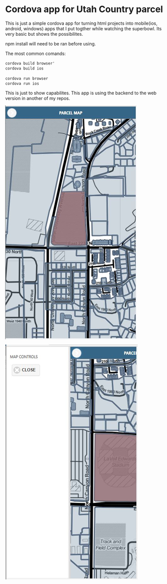 # Cordova app for Utah Country parcel

This is just a simple cordova app for turning html projects into mobile(ios, android, windows) apps that I put togther while watching the superbowl. Its very basic but shows the possibilites. 

npm install will need to be ran before using.

The most common comands:

```
cordova build browser'
cordova build ios

cordova run browser
cordova run ios
```

This is just to show capabilites. This app is using the backend to the web version in another of my repos.



![image1](gitimages/app1.JPG)


![image2](gitimages/Capture2.JPG)
